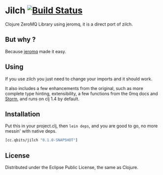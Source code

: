 # Jilch [![Build Status](https://secure.travis-ci.org/mpenet/jilch.png?branch=master)](http://travis-ci.org/mpenet/jilch)

Clojure ZeroMQ Library using jeromq, it is a direct port of zilch.

## But why ?

Because [jeromq](https://github.com/miniway/jeromq) made it easy.

## Using

If you use zilch you just need to change your imports and it
should work.

It also includes a few enhancements from the original, such as more complete
type hinting, extensibility, a few functions from the 0mq docs and
[Storm](https://github.com/nathanmarz/storm), and runs on clj 1.4 by default.

## Installation

Put this in your project.clj, then `lein deps`, and you are good to go, no more messin'
with native deps.

```clojure
[cc.qbits/jilch "0.1.0-SNAPSHOT"]
```
## License

Distributed under the Eclipse Public License, the same as Clojure.
